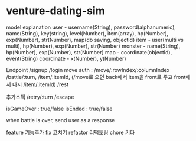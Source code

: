 # venture-dating-sim

model explanation user - username(String), password(alphanumeric), name(String), key(string), level(Number), item(array), hp(Number), exp(Number), str(Number), map(db saving, objectId) item - user(multi vs multi), hp(Number), exp(Number), str(Number) monster - name(String), hp(Number), exp(Number), str(Number) map - coordinate(objectId), event(String) coordinate - x(Number), y(Number)

Endpoint /signup /login move auth : /move/:rowIndex/:columnIndex /battle/:turn, /item/:itemId, (/move로 오면 back에서 item을 front로 주고 front에서 다시 /item/:itemId) /rest

추가스펙 /retry/:turn /escape

isGameOver : true/false isEnded : true/false

when battle is over, send user as a response

feature 기능추가 fix 고치기 refactor 리팩토링 chore 기타